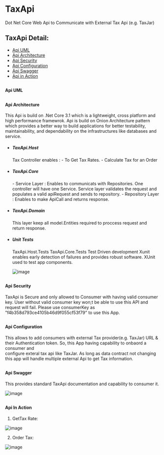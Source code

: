 # TaxApi
Dot Net Core Web Api to Communicate with External Tax Api (e.g. TaxJar)

## TaxApi Detail:

* [Api UML](#api-uml-field) 
* [Api Architecture](#api-arc-field) 
* [Api Security](#api-security-field) 
* [Api Configuration](#api-config-field) 
* [Api Swagger](#api-swagger-field) 
* [Api in Action](#api-action-field) 

## <h4 id="api-uml-field">Api UML</h4>

## <h4 id="api-arc-field">Api Architecture</h4>  

This Api is build on .Net Core 3.1 which is a lightweight, cross platform and high performance framewrok. Api is build on Onion Architecture pattern which provides a better way to build applications for better testability, maintainability, and  dependability on the infrastructures like databases and service.

* <h5 id="api-arc-field">TaxApi.Host</h5>
            Tax Controller enables :
           - To Get Tax Rates.
           - Calculate Tax for an Order
* <h5 id="api-arc-field">TaxApi.Core</h5>
          - Service Layer : Enables to communicats with Repositories. One controller will have one Service. Service layer validates the request and populates a valid 
                            apiRequest and sends to repository.  
          - Repository Layer : Enables to make ApiCall and returns response.
                  
* <h5 id="api-arc-field">TaxApi.Domain</h5>   
          This layer keep all model.Entities required to proccess request and return response.

* <h5 id="api-arc-field">Unit Tests</h5>
          TaxApi.Host.Tests 
          TaxApi.Core.Tests           
          Test Driven development Xunit enables early detection of failures and provides robust software. XUnit used to test app components.
          
    ![image](https://user-images.githubusercontent.com/1794465/115149600-e07c8d00-a032-11eb-9852-5e3b5b717239.png)

## <h4 id="api-security-field">Api Security</h4>
   TaxApi is Secure and only allowed to Consumer with having valid consumer key. User without valid consumer key won;t be able to use this API and request will fail.
   Please use consumerKey as "f4b358d793ce4105b46d9f055cf53f79" to use this App. 
  

## <h4 id="api-config-field">Api Configuration</h4>
   This allows to add consumers with external Tax provider(e.g. TaxJar) URL & their Authentication token. So, this App having capability to onbaord a consumer and     
   configure exteral tax api like TaxJar. As long as data contract not changing this app will handle multiple external Api to get Tax information.
 
 ## <h4 id="api-swagger-field">Api Swagger</h4>
   This provides standard TaxApi documentation and capability to consumer it.
          
   ![image](https://user-images.githubusercontent.com/1794465/115150554-dfe5f580-a036-11eb-9443-c3da4e220963.png)

 ## <h4 id="api-action-field">Api In Action</h4>
   
   1. GetTax Rate:
   
   ![image](https://user-images.githubusercontent.com/1794465/115150756-cdb88700-a037-11eb-8da8-64cd1fa4a0ed.png)
   
   2. Order Tax:
    
   ![image](https://user-images.githubusercontent.com/1794465/115151201-d5792b00-a039-11eb-883f-0d183aebf069.png)
